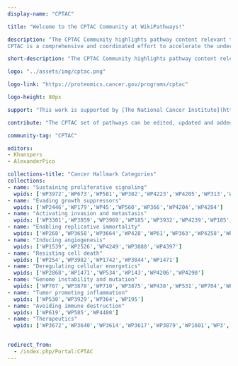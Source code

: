 ```yaml
---
display-name: "CPTAC"

title: "Welcome to the CPTAC Community at WikiPathways!"

description: "The CPTAC Community highlights pathway content relevant to the [Clinical Proteomic Tumor Analysis Consortium](https://proteomics.cancer.gov/programs/cptac) (CPTAC).
CPTAC is a comprehensive and coordinated effort to accelerate the understanding of the molecular basis of cancer through the application of robust, quantitative, proteomic technologies and workflows. The pathways in this portal include comprehensive cancer-type specific models for several of the CPTAC cancer types, pathways describing processes affected in specific cancer types as well as many pathways describing normal biological processes that are known to be important in cancer biology. The CPTAC pathways at WikiPathways have been organized into [classic cancer hallmark](https://www.ncbi.nlm.nih.gov/pubmed/21376230) categories, based on the different biological capabilities acquired during the multistep development of human tumors."

short-description: "The CPTAC Community highlights pathway content relevant to the Clinical Proteomic Tumor Analysis Consortium (CPTAC)."

logo: "../assets/img/cptac.png"

logo-link: "https://proteomics.cancer.gov/programs/cptac"

logo-height: 80px

support: "This work is supported by [The National Cancer Institute](https://www.cancer.gov/)."

contribute: "The CPTAC set of pathways can be edited, updated and added to by anyone using PathVisio. Contact Kristina Hanspers (kristina.hanspers[AT]gladstone.ucsf.edu) if you're interested in curating, adding or using CPTAC pathways."

community-tag: "CPTAC"

editors:
- Khanspers
- AlexanderPico

collections-title: "Cancer Hallmark Categories"
collections:
- name: "Sustaining proliferative signaling"
  wpids: ['WP3972','WP673','WP581','WP382','WP4223','WP4205','WP313','WP4553','WP4566','WP4541']
- name: "Evading growth suppressors"
  wpids: ['WP2446','WP179','WP45','WP560','WP366','WP4204','WP4284']
- name: "Activating invasion and metastasis"
  wpids: ['WP3301','WP3859','WP3969','WP185','WP3932','WP4239','WP185','WP4565']
- name: "Enabling replicative immortality"
  wpids: ['WP268','WP3658','WP3664','WP428','WP61','WP363','WP4258','WP4336','WP4337']
- name: "Inducing angiogenesis"
  wpids: ['WP1539','WP2526','WP4249','WP3888','WP4397']
- name: "Resisting cell death"
  wpids: ['WP254','WP3982','WP1742','WP3844','WP1471']
- name: "Deregulating cellular energetics"
  wpids: ['WP2868','WP1471','WP534','WP143','WP4206','WP4290']
- name: "Genome instability and mutation"
  wpids: ['WP707','WP3878','WP710','WP3875','WP438','WP531','WP704','WP4016','WP3959','WP2516','WP241','WP4216','WP4240','WP4931','WP4752','WP4753']
- name: "Tumor promoting inflammation"
  wpids: ['WP530','WP3929','WP364','WP195']
- name: "Avoiding immune destruction"
  wpids: ['WP619','WP585','WP4480']
- name: "Therapeutics"
  wpids: ['WP3672','WP3640','WP3614','WP3617','WP3879','WP1601','WP3','WP4357','WP4301','WP3844','WP3593','WP4585','WP4582','WP4559','WP229']
  

redirect_from:
  - /index.php/Portal:CPTAC
---
```

